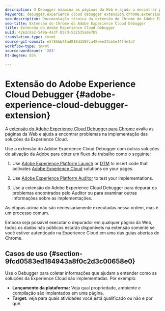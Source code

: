 ```yaml
---
description: O Debugger examina as páginas da Web e ajuda a encontrar problemas na implementação das soluções da Experience Cloud
keywords: debugger;experience cloud debugger extension;chrome;extension
seo-description: Documentação técnica da extensão do Chrome do Adobe Experience Cloud Debugger - examine as páginas da Web e compreenda os problemas das implementações da solução da Experience Cloud
seo-title: Extensão do Chrome do Adobe Experience Cloud Debugger
title: Extensão do Adobe Experience Cloud Debugger
uuid: 42e2c8a2-548a-4a3f-b57d-532535a0e7b9
translation-type: tm+mt
source-git-commit: e5f85bb78ad818d3507ca48eee27bb1e44f4e1a7
workflow-type: tm+mt
source-wordcount: '283'
ht-degree: 85%

---
```



# Extensão do Adobe Experience Cloud Debugger {#adobe-experience-cloud-debugger-extension}

A [extensão do Adobe Experience Cloud Debugger para Chrome](https://chrome.google.com/webstore/detail/adobe-experience-cloud-de/ocdmogmohccmeicdhlhhgepeaijenapj) avalia as páginas da Web e ajuda a encontrar problemas na implementação das soluções da Experience Cloud.

Use a extensão do Adobe Experience Cloud Debugger com outras soluções de ativação da Adobe para obter um fluxo de trabalho como o seguinte:

1. Use [Adobe Experience Platform Launch](https://docs.adobe.com/content/help/pt-BR/launch/using/overview.html) or [DTM](https://docs.adobe.com/content/help/pt-BR/dtm/using/dtm-home.html) to insert code that activates [Adobe Experience Cloud](https://docs.adobe.com/content/help/pt-BR/experience-cloud/user-guides/home.html) solutions on your pages.

1. Use [Adobe Experience Platform Auditor](https://docs.adobe.com/content/help/pt-BR/auditor/using/overview.html) to test your implementations.
1. Use a extensão do Adobe Experience Cloud Debugger para depurar os problemas encontrados pelo Auditor ou para examinar outras informações sobre as implementações.

As etapas acima não são necessariamente executadas nessa ordem, mas é um processo comum.

Embora seja possível executar o depurador em qualquer página da Web, todos os dados não públicos estarão disponíveis na extensão somente se você estiver autenticado na Experience Cloud em uma das guias abertas do Chrome.

## Casos de uso {#section-9fcd0583ed184943a8f0c2d3c00658e0}

Use o Debugger para coletar informações que ajudam a entender como as soluções da Experience Cloud são implementadas. Por exemplo:

* **Lançamento da plataforma:** Veja qual propriedade, ambiente e compilação são implantados em uma página.
* **Target:** veja para quais atividades você está qualificado ou não e por quê.
